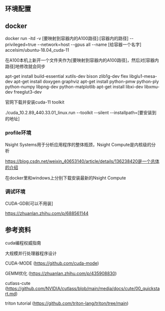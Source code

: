 ## 环境配置

## docker

docker run -itd -v [要映射到容器内的A100路径]:[容器内的路径] --privileged=true --network=host --gpus all --name [给容器一个名字] accelsim/ubuntu-18.04_cuda-11

在A100本机上新开一个文件夹作为[要映射到容器内的A100路径]，然后对[容器内路径]地修改就会同步

apt-get install build-essential xutils-dev bison zlib1g-dev flex libglu1-mesa-dev
apt-get install doxygen graphviz
apt-get install python-pmw python-ply python-numpy libpng-dev python-matplotlib
apt-get install libxi-dev libxmu-dev freeglut3-dev

官网下载并安装cuda-11 toolkit

./cuda_10.2.89_440.33.01_linux.run --toolkit --silent --installpath=[要安装到的地址]

### profile环境

Nsight Systems用于分析应用程序的整体瓶颈，Nsight Compute是内核级的分析

https://blog.csdn.net/weixin_40653140/article/details/136238420是一个总体的介绍

在docker里和windows上分别下载安装最新的Nsight Compute

### 调试环境

CUDA-GDB[可以不用装]

https://zhuanlan.zhihu.com/p/688561144

## 参考资料

cuda编程权威指南

大规模并行处理器程序设计

CUDA-MODE (https://github.com/cuda-mode)

GEMM优化 (https://zhuanlan.zhihu.com/p/435908830)

cutlass-cute (https://github.com/NVIDIA/cutlass/blob/main/media/docs/cute/00_quickstart.md)

triton tutorial (https://github.com/triton-lang/triton/tree/main)
